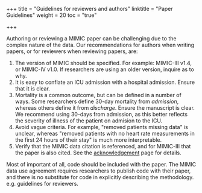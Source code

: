 +++
title = "Guidelines for reviewers and authors"
linktitle = "Paper Guidelines"
weight = 20
toc = "true"

+++

Authoring or reviewing a MIMIC paper can be challenging due to the complex nature of the data.
Our recommendations for authors when writing papers, or for reviewers when reviewing papers, are:

1. The version of MIMIC should be specified. For example: MIMIC-III v1.4, or MIMIC-IV v1.0. If researchers are using an older version, inquire as to why.
2. It is easy to conflate an ICU admission with a hospital admission. Ensure that it is clear.
3. Mortality is a common outcome, but can be defined in a number of ways. Some researchers define 30-day mortality from *admission*, whereas others define it from *discharge*. Ensure the manuscript is clear. We recommend using 30-days from admission, as this better reflects the severity of illness of the patient on admision to the ICU.
4. Avoid vague criteria. For example, "removed patients missing data" is unclear, whereas "removed patients with no heart rate measurements in the first 24 hours of their stay" is much more interpretable.
5. Verify that the MIMIC data citation is referenced, and for MIMIC-III that the paper is also cited. See the [acknowledgement](/iv/overview/acknowledgments/) page for details.

Most of important of all, code should be included with the paper. The MIMIC data use agreement requires researchers to publish code with their paper, and there is no substitute for code in explicitly describing the methodology.
e.g. guidelines for reviewers.